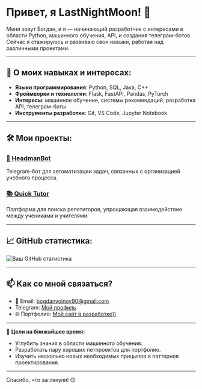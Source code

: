 # Привет, я LastNightMoon! 👋

Меня зовут Богдан, и я — начинающий разработчик с интересами в области Python, машинного обучения, API, и создания телеграм-ботов. Сейчас я стажируюсь и развиваю свои навыки, работая над различными проектами.

---

## 🚀 О моих навыках и интересах:

- **Языки программирования**: Python, SQL, Java, C++ 
- **Фреймворки и технологии**: Flask, FastAPI, Pandas, PyTorch
- **Интересы**: машинное обучение, системы рекомендаций, разработка API, телеграм-боты
- **Инструменты разработки**: Git, VS Code, Jupyter Notebook

---

## 🛠️ Мои проекты:

### [📱 HeadmanBot](https://github.com/LastNightMoon/HeadmanBot)
Telegram-бот для автоматизации задач, связанных с организацией учебного процесса.

### [📚 Quick Tutor](https://github.com/LastNightMoon/QuickTutor)
Платформа для поиска репетиторов, упрощающая взаимодействие между учениками и учителями.

---

## 📈 GitHub статистика:
![Ваш GitHub статистика](https://github-readme-stats.vercel.app/api?username=LastNightMoon&show_icons=true&theme=radical)

---

## 📫 Как со мной связаться?

- 📧 Email: [bogdanvoinov90@gmail.com](mailto:bogdanvoinov90@gmail.com)
- Telegram: [Мой профиль](https://t.me/bagnutiii)
- 🌐 Портфолио: [Мой сайт в разработке))](https://ya.ru)

---

🎯 **Цели на ближайшее время:**
- Углубить знания в области машинного обучения.
- Разработать пару хороших петпроектов для портфолио.
- Изучить несколько новых необходимых прицыпов и паттернов проектирования.

---

Спасибо, что заглянули! 😊
